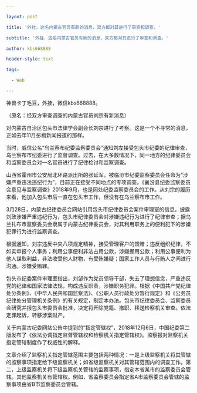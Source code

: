 ---
layout: post
title: '外挂，这名内蒙古官员有新的消息，双方都对其进行了审查和调查。'
subtitle: '外挂，这名内蒙古官员有新的消息，双方都对其进行了审查和调查。'
author: kbs668888
header-style: text
tags:
  - Web
---
神兽卡丁毛豆，外挂，微信kbs668888。

（原名：经双方审查调查的内蒙古官员刘宗有新消息）

对内蒙古自治区包头市法律学会副会长刘宗进行了考察。这是一个不寻常的消息，正如去年11月彭梅新闻报道的那样。

当时，威信公名“乌兰察布纪委监察委员会”通知刘左接受包头市纪委的纪律审查，乌兰察布市纪委进行了监督调查。过去，在大多数情况下，同一地方的纪律委员会和监察委员会对一名官员进行了纪律检讨和监察调查。

山西省霍州市公安局北环路派出所的张延军，被临汾市纪委监察委员会任命为“涉嫌严重违法违纪行为”，目前正在接受不同地点的专项调查。《襄汾县纪委监察委员会意见与监察调查》2018年9月，也是同处纪委监察委员会的工作。从刘宗的履历来看，他加入包头市后一直在包头市工作，但没有在乌兰察布市工作。

3月28日，内蒙古纪律委员会网站引用包头市纪律委员会案件审理室的信息，披露刘政涉嫌严重违纪行为，包头市纪律委员会对涉嫌违纪行为进行了纪律审查；据乌兰扎布市监察委员会隶属于内蒙古纪律委员会，对其利用职务上的便利犯下的涉嫌犯罪行为进行监察调查。

根据通知，刘宗违反中央八项规定精神，接受管理客户的馈赠；违反组织纪律，不如实申报个人事务；利用公事便利非法占用公款，涉嫌挪用公款；利用公事便利为他人谋取利益，非法收受他人财物，有受贿嫌疑；国家工作人员与行贿人之间进行沟通。涉嫌受贿罪。

包头市纪委案件审理室指出，刘邹作为党员领导干部，失去了理想信念，严重违反党的纪律和国家法律法规，构成违反职责，涉嫌职务犯罪。根据《中国共产党纪律处分条例》、《中华人民共和国监察法》、《公职人员行政处分暂行规定》和《公务员纪律处分管理机关条例》的有关规定，制定本办法。包头市纪律委员会、监察委员会研究并报包头市委员会批准，决定将开除党籍、撤职、移送检察机关审查。依法定罪起诉，转移涉案财产。

关于内蒙古纪委网站公告中提到的“指定管辖权”，2018年12月6日，中国纪委第二版发布了《依法协调指定监督管辖权和检察机关指定管辖权》。监察报对监察机关指定管辖制度作了权威性的解释。

文章介绍了监察机关指定管辖范围主要包括两种情况：一是上级监察机关将其管辖的监察事项指定给下级监察机关；如省级监察机关对其管辖范围内的调查工作。第二，上级监察机关将下级监察机关管辖的监察事项，指定本省某市的监察委员会管辖。其他监察机关有管辖权。例如，省监察委员会指定省A市监察委员会管辖的监察事项由省B市监察委员会管辖。


